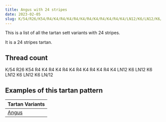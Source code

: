 ```yaml
---
title: Angus with 24 stripes
date: 2023-02-05
slug: K/54/R26/K54/R4/K4/R4/K4/R4/K4/R4/K4/R4/K4/R4/K4/LN12/K6/LN12/K6/LN12/K6/LN12/K6/LN/12
---
```

This is a list of all the tartan sett variants with 24 stripes.

It is a 24 stripes tartan.


## Thread count
K/54 R26 K54 R4 K4 R4 K4 R4 K4 R4 K4 R4 K4 R4 K4 LN12 K6 LN12 K6 LN12 K6 LN12 K6 LN/12

## Examples of this tartan pattern

| Tartan Variants |
|---------------|
| [Angus](/variants/k/54/r26/k54/r4/k4/r4/k4/r4/k4/r4/k4/r4/k4/r4/k4/ln12/k6/ln12/k6/ln12/k6/ln12/k6/ln/12-k000000-lne0e0e0-rc00000)||
